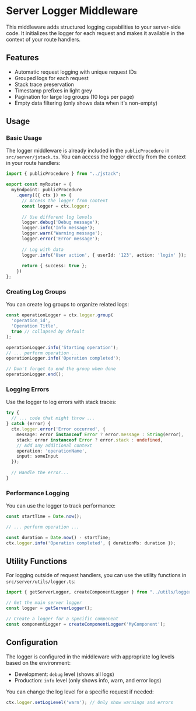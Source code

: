 # Server Logger Middleware

This middleware adds structured logging capabilities to your server-side code. It initializes the logger for each request and makes it available in the context of your route handlers.

## Features

- Automatic request logging with unique request IDs
- Grouped logs for each request
- Stack trace preservation
- Timestamp prefixes in light grey
- Pagination for large log groups (10 logs per page)
- Empty data filtering (only shows data when it's non-empty)

## Usage

### Basic Usage

The logger middleware is already included in the `publicProcedure` in `src/server/jstack.ts`. You can access the logger directly from the context in your route handlers:

```typescript
import { publicProcedure } from "../jstack";

export const myRouter = {
  myEndpoint: publicProcedure
    .query(({ ctx }) => {
      // Access the logger from context
      const logger = ctx.logger;
      
      // Use different log levels
      logger.debug('Debug message');
      logger.info('Info message');
      logger.warn('Warning message');
      logger.error('Error message');
      
      // Log with data
      logger.info('User action', { userId: '123', action: 'login' });
      
      return { success: true };
    })
};
```

### Creating Log Groups

You can create log groups to organize related logs:

```typescript
const operationLogger = ctx.logger.group(
  'operation_id', 
  'Operation Title',
  true // collapsed by default
);

operationLogger.info('Starting operation');
// ... perform operation ...
operationLogger.info('Operation completed');

// Don't forget to end the group when done
operationLogger.end();
```

### Logging Errors

Use the logger to log errors with stack traces:

```typescript
try {
  // ... code that might throw ...
} catch (error) {
  ctx.logger.error('Error occurred', {
    message: error instanceof Error ? error.message : String(error),
    stack: error instanceof Error ? error.stack : undefined,
    // Add any additional context
    operation: 'operationName',
    input: someInput
  });
  
  // Handle the error...
}
```

### Performance Logging

You can use the logger to track performance:

```typescript
const startTime = Date.now();

// ... perform operation ...

const duration = Date.now() - startTime;
ctx.logger.info('Operation completed', { durationMs: duration });
```

## Utility Functions

For logging outside of request handlers, you can use the utility functions in `src/server/utils/logger.ts`:

```typescript
import { getServerLogger, createComponentLogger } from "../utils/logger";

// Get the main server logger
const logger = getServerLogger();

// Create a logger for a specific component
const componentLogger = createComponentLogger('MyComponent');
```

## Configuration

The logger is configured in the middleware with appropriate log levels based on the environment:

- Development: `debug` level (shows all logs)
- Production: `info` level (only shows info, warn, and error logs)

You can change the log level for a specific request if needed:

```typescript
ctx.logger.setLogLevel('warn'); // Only show warnings and errors
``` 